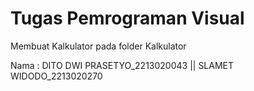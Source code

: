 # Tugas Pemrograman Visual
Membuat Kalkulator pada folder Kalkulator

Nama :  DITO DWI PRASETYO_2213020043 || SLAMET WIDODO_2213020270
